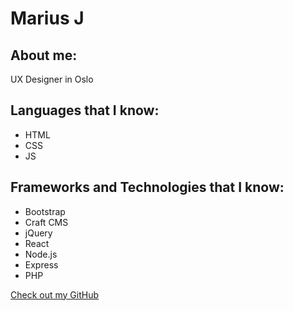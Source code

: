 # Marius J

## About me:

UX Designer in Oslo

## Languages that I know:

- HTML
- CSS
- JS

## Frameworks and Technologies that I know:

- Bootstrap
- Craft CMS
- jQuery
- React
- Node.js
- Express
- PHP


[Check out my GitHub](https://github.com/marjorg)